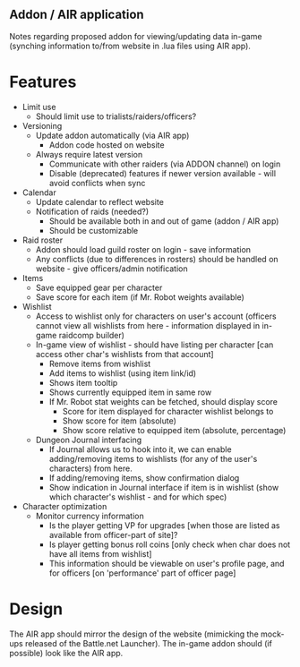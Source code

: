 ## Addon / AIR application
Notes regarding proposed addon for viewing/updating data in-game (synching information to/from website in .lua files using AIR app).

# Features
* Limit use
    * Should limit use to trialists/raiders/officers?
* Versioning
    * Update addon automatically (via AIR app)
        * Addon code hosted on website
    * Always require latest version
        * Communicate with other raiders (via ADDON channel) on login
        * Disable (deprecated) features if newer version available - will avoid conflicts when sync
* Calendar
    * Update calendar to reflect website
    * Notification of raids (needed?)
        * Should be available both in and out of game (addon / AIR app)
        * Should be customizable
* Raid roster
    * Addon should load guild roster on login - save information
    * Any conflicts (due to differences in rosters) should be handled on website - give officers/admin notification
* Items
    * Save equipped gear per character
    * Save score for each item (if Mr. Robot weights available)
* Wishlist
    * Access to wishlist only for characters on user's account (officers cannot view all wishlists from here - information displayed in in-game raidcomp builder)
    * In-game view of wishlist - should have listing per character [can access other char's wishlists from that account] 
        * Remove items from wishlist
        * Add items to wishlist (using item link/id)
        * Shows item tooltip
        * Shows currently equipped item in same row
        * If Mr. Robot stat weights can be fetched, should display score
            * Score for item displayed for character wishlist belongs to
            * Show score for item (absolute)
            * Show score relative to equipped item (absolute, percentage)
    * Dungeon Journal interfacing
        * If Journal allows us to hook into it, we can enable adding/removing items to wishlists (for any of the user's characters) from here.
        * If adding/removing items, show confirmation dialog
        * Show indication in Journal interface if item is in wishlist (show which character's wishlist - and for which spec)
* Character optimization
    * Monitor currency information
        * Is the player getting VP for upgrades [when those are listed as available from officer-part of site]?
        * Is player getting bonus roll coins [only check when char does not have all items from wishlist]
        * This information should be viewable on user's profile page, and for officers [on 'performance' part of officer page]
        
# Design
The AIR app should mirror the design of the website (mimicking the mock-ups released of the Battle.net Launcher).
The in-game addon should (if possible) look like the AIR app.